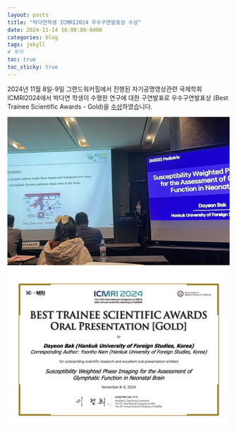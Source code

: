 ```yaml
---
layout: posts
title: "박다연학생 ICMRI2024 우수구연발표상 수상"
date: 2024-11-14 16:00:00-0400
categories: blog
tags: jekyll
# 목차
toc: true  
toc_sticky: true 
---
```


2024년 11월 8일-9일 그랜드워커힐에서 진행된 자기공명영상관련 국제학회 ICMRI2024에서 박다연 학생이 수행한 연구에 대한 구연발표로 우수구연발표상 (Best Trainee Scientific Awards - Gold)을 [수상](https://www.people-x.com/ICMRI/2024/ICMRI2024_List_of_Awardee.pdf)하였습니다.

![사진1](/assets/images/2024/icmri2024-bdy.jpeg)

![사진2](/assets/images/award/ICMRI2024_award_bdy.png)

